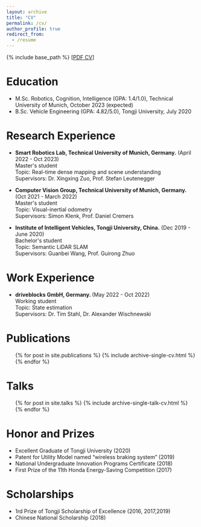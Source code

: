 ```yaml
---
layout: archive
title: "CV"
permalink: /cv/
author_profile: true
redirect_from:
  - /resume
---
```


{% include base_path %}
[[PDF CV](http://yingyexin.github.io/files/CV_YingyeXin.pdf)]

Education
======
* M.Sc. Robotics, Cognition, Intelligence (GPA: 1.4/1.0), Technical University of Munich, October 2023 (expected)
* B.Sc. Vehicle Engineering (GPA: 4.82/5.0), Tongji University, July 2020


Research Experience
=====
* <b>Smart Robotics Lab, Technical University of Munich, Germany.</b> (April 2022 - Oct 2023)<br /> 
    Master's student<br /> 
    Topic: Real-time dense mapping and scene understanding<br /> 
    Supervisors: Dr. Xingxing Zuo, Prof. Stefan Leutenegger

* <b>Computer Vision Group, Technical University of Munich, Germany.</b>  (Oct 2021 - March 2022)<br /> 
    Master's student<br /> 
    Topic: Visual-inertial odometry<br /> 
    Supervisors: Simon Klenk, Prof. Daniel Cremers 

* <b>Institute of Intelligent Vehicles, Tongji University, China.</b>  (Dec 2019 - June 2020)<br /> 
    Bachelor's student<br /> 
    Topic: Semantic LiDAR SLAM<br /> 
    Supervisors: Guanbei Wang, Prof. Guirong Zhuo


Work Experience
======
* <b>driveblocks GmbH, Germany. </b> (May 2022 - Oct 2022)<br />
    Working student<br />
    Topic: State estimation<br />
    Supervisors: Dr. Tim Stahl, Dr. Alexander Wischnewski


Publications
======
  <ul>{% for post in site.publications %}
    {% include archive-single-cv.html %}
  {% endfor %}</ul>


Talks
======
  <ul>{% for post in site.talks %}
    {% include archive-single-talk-cv.html %}
  {% endfor %}</ul>
  

Honor and Prizes
======
* Excellent Graduate of Tongji University (2020)
* Patent for Utility Model named “wireless braking system” (2019)
* National Undergraduate Innovation Programs Certificate (2018)
* First Prize of the 11th Honda Energy-Saving Competition (2017)


Scholarships
======
* 1rd Prize of Tongji Scholarship of Excellence (2016, 2017,2019)
* Chinese National Scholarship (2018)

<!-- Teaching
======
  <ul>{% for post in site.teaching %}
    {% include archive-single-cv.html %}
  {% endfor %}</ul> -->
  
<!-- Service and leadership
======
* Currently signed in to 43 different slack teams -->
